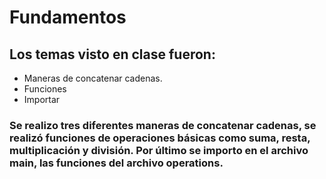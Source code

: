 # Fundamentos
## Los temas visto en clase fueron:
* Maneras de concatenar cadenas.
* Funciones 
* Importar
### Se realizo tres diferentes maneras de concatenar cadenas, se realizó funciones de operaciones básicas como suma, resta, multiplicación y división. Por último se importo en el archivo main, las funciones del archivo operations.
